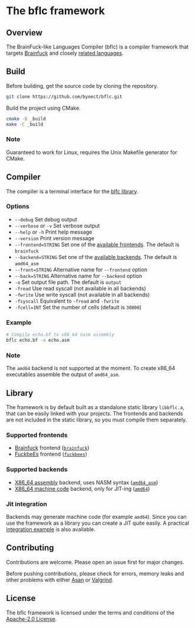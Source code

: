 # The bflc framework

## Overview

The BrainFuck-like Languages Compiler (bflc) is a compiler framework that targets
[Brainfuck][brainfuck] and closely [related languages][family].

## Build

Before building, get the source code by cloning the repository.
```sh
git clone https://github.com/bynect/bflc.git
```

Build the project using CMake.
```sh
cmake -B _build
make -C _build
```

### Note

Guaranteed to work for Linux, requires the Unix Makefile generator for CMake.

## Compiler

The compiler is a terminal interface for the [blfc library](#library).

### Options

- `--debug` Set debug output
- `--verbose` or `-v` Set verbose output
- `--help` or `-h` Print help message
- `--version` Print version message
- `--frontend=STRING` Set one of the [available frontends](#supported-frontends). The default is `brainfuck`
- `--backend=STRING` Set one of the [available backends](#supported-backends). The default is `amd64_asm`
- `--front=STRING` Alternative name for `--frontend` option
- `--back=STRING` Alternative name for `--backend` option
- `-o` Set output file path. The default is `output`
- `-fread` Use read syscall (not available in all backends)
- `-fwrite` Use write syscall (not available in all backends)
- `-fsyscall` Equivalent to `-fread` and `-fwrite`
- `-fcell=INT` Set the number of cells (default is `30000`)

### Example

```sh
# Compile echo.bf to x86_64 nasm assembly
bflc echo.bf -o echo.asm
```

### Note

The `amd64` backend is not supported at the moment.
To create x86\_64 executables assemble the output of `amd64_asm`.

## Library

The framework is by default built as a standalone static library `libbflc.a`,
that can be easily linked with your projects.
The frontends and backends are not included in the static library,
so you must compile them separately.

### Supported frontends

- [Brainfuck][brainfuck] frontend ([`brainfuck`](/front/brainfuck.c))
- [FuckbeEs][fuckbees] frontend ([`fuckbees`](/front/fuckbees.c))

### Supported backends

- [X86\_64 assembly](x64-asm) backend, uses NASM syntax ([`amd64_asm`](/back/amd64_asm.c))
- [X86\_64 machine code](x64-mach) backend, only for JIT-ing ([`amd64`](/back/amd64.c))

### Jit integration

Backends may generate machine code (for example `amd64`).
Since you can use the framework as a library you can create a JIT quite easily.
A practical [integration example](/jit/example.c) is also available.

## Contributing

Contributions are welcome.
Please open an issue first for major changes.

Before pushing contributions, please check for errors, memory leaks and other
problems with either [Asan][asan] or [Valgrind][valgrind].

## License

The bflc framework is licensed under the terms and conditions of the
[Apache-2.0 License](LICENSE).

[family]: https://esolangs.org/wiki/Trivial_brainfuck_substitution
[brainfuck]: https://en.wikipedia.org/wiki/Brainfuck
[fuckbees]: https://esolangs.org/wiki/FuckbeEs
[x64-asm]: https://en.wikipedia.org/wiki/X86_assembly_language
[x64-mach]: https://www.felixcloutier.com/x86
[asan]: https://en.wikipedia.org/wiki/AddressSanitizer
[valgrind]: https://valgrind.org/

